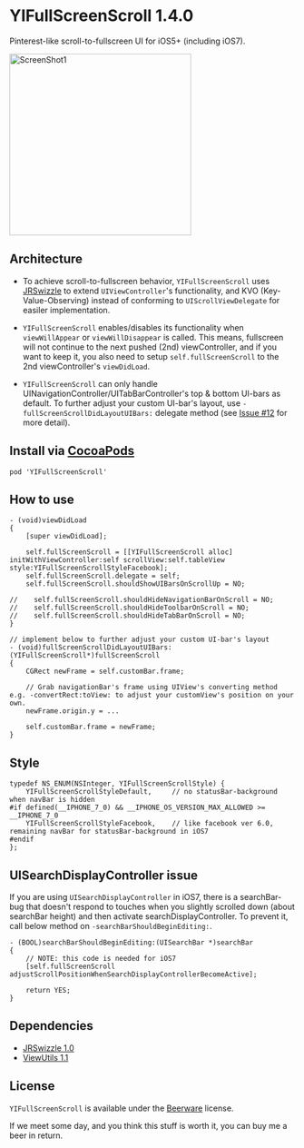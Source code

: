 YIFullScreenScroll 1.4.0
========================

Pinterest-like scroll-to-fullscreen UI for iOS5+ (including iOS7).

<img src="Screenshots/screenshot1.png" alt="ScreenShot1" width="320" />


Architecture
------------

- To achieve scroll-to-fullscreen behavior, `YIFullScreenScroll` uses [JRSwizzle](https://github.com/rentzsch/jrswizzle/) to extend `UIViewController`'s functionality, and KVO (Key-Value-Observing) instead of conforming to `UIScrollViewDelegate` for easiler implementation.

- `YIFullScreenScroll` enables/disables its functionality when `viewWillAppear` or `viewWillDisappear` is called. This means, fullscreen will not continue to the next pushed (2nd) viewController, and if you want to keep it, you also need to setup `self.fullScreenScroll` to the 2nd viewController's `viewDidLoad`.

- `YIFullScreenScroll` can only handle UINavigationController/UITabBarController's top & bottom UI-bars as default. To further adjust your custom UI-bar's layout, use `-fullScreenScrollDidLayoutUIBars:` delegate method (see [Issue #12](https://github.com/inamiy/YIFullScreenScroll/issues/12) for more detail).



Install via [CocoaPods](http://cocoapods.org/)
----------

```
pod 'YIFullScreenScroll'
```


How to use
----------

```
- (void)viewDidLoad
{
    [super viewDidLoad];

    self.fullScreenScroll = [[YIFullScreenScroll alloc] initWithViewController:self scrollView:self.tableView style:YIFullScreenScrollStyleFacebook];
    self.fullScreenScroll.delegate = self;
    self.fullScreenScroll.shouldShowUIBarsOnScrollUp = NO;

//    self.fullScreenScroll.shouldHideNavigationBarOnScroll = NO;
//    self.fullScreenScroll.shouldHideToolbarOnScroll = NO;
//    self.fullScreenScroll.shouldHideTabBarOnScroll = NO;
}

// implement below to further adjust your custom UI-bar's layout
- (void)fullScreenScrollDidLayoutUIBars:(YIFullScreenScroll*)fullScreenScroll 
{
    CGRect newFrame = self.customBar.frame;
    
    // Grab navigationBar's frame using UIView's converting method e.g. -convertRect:toView: to adjust your customView's position on your own.
    newFrame.origin.y = ...
    
    self.customBar.frame = newFrame;
}

```


Style
-----

```
typedef NS_ENUM(NSInteger, YIFullScreenScrollStyle) {
    YIFullScreenScrollStyleDefault,     // no statusBar-background when navBar is hidden
#if defined(__IPHONE_7_0) && __IPHONE_OS_VERSION_MAX_ALLOWED >= __IPHONE_7_0    
    YIFullScreenScrollStyleFacebook,    // like facebook ver 6.0, remaining navBar for statusBar-background in iOS7
#endif
};
```


UISearchDisplayController issue
-------------------------------

If you are using `UISearchDisplayController` in iOS7, there is a searchBar-bug that doesn't respond to touches when you slightly scrolled down (about searchBar height) and then activate searchDisplayController. To prevent it, call below method on `-searchBarShouldBeginEditing:`.

```
- (BOOL)searchBarShouldBeginEditing:(UISearchBar *)searchBar
{
    // NOTE: this code is needed for iOS7
    [self.fullScreenScroll adjustScrollPositionWhenSearchDisplayControllerBecomeActive];

    return YES;
}
```


Dependencies
------------
- [JRSwizzle 1.0](https://github.com/rentzsch/jrswizzle)
- [ViewUtils 1.1](https://github.com/nicklockwood/ViewUtils)


License
-------
`YIFullScreenScroll` is available under the [Beerware](http://en.wikipedia.org/wiki/Beerware) license.

If we meet some day, and you think this stuff is worth it, you can buy me a beer in return.
